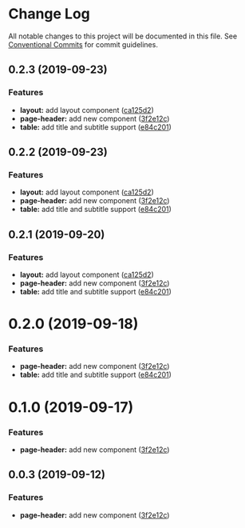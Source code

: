 # Change Log

All notable changes to this project will be documented in this file.
See [Conventional Commits](https://conventionalcommits.org) for commit guidelines.

## 0.2.3 (2019-09-23)


### Features

* **layout:** add layout component ([ca125d2](https://github.com/synerise/synerise-design/commit/ca125d2))
* **page-header:** add new component ([3f2e12c](https://github.com/synerise/synerise-design/commit/3f2e12c))
* **table:** add title and subtitle support ([e84c201](https://github.com/synerise/synerise-design/commit/e84c201))





## 0.2.2 (2019-09-23)


### Features

* **layout:** add layout component ([ca125d2](https://github.com/synerise/ds/commit/ca125d2))
* **page-header:** add new component ([3f2e12c](https://github.com/synerise/ds/commit/3f2e12c))
* **table:** add title and subtitle support ([e84c201](https://github.com/synerise/ds/commit/e84c201))





## 0.2.1 (2019-09-20)


### Features

* **layout:** add layout component ([ca125d2](https://github.com/synerise/ds/commit/ca125d2))
* **page-header:** add new component ([3f2e12c](https://github.com/synerise/ds/commit/3f2e12c))
* **table:** add title and subtitle support ([e84c201](https://github.com/synerise/ds/commit/e84c201))





# 0.2.0 (2019-09-18)


### Features

* **page-header:** add new component ([3f2e12c](https://github.com/synerise/synerise-design/commit/3f2e12c))
* **table:** add title and subtitle support ([e84c201](https://github.com/synerise/synerise-design/commit/e84c201))





# 0.1.0 (2019-09-17)


### Features

* **page-header:** add new component ([3f2e12c](https://github.com/synerise/synerise-design/commit/3f2e12c))





## 0.0.3 (2019-09-12)


### Features

* **page-header:** add new component ([3f2e12c](https://github.com/synerise/synerise-design/commit/3f2e12c))
